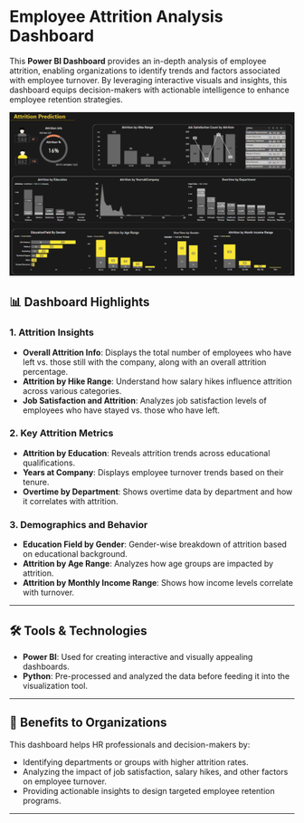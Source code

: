 # Employee Attrition Analysis Dashboard

This **Power BI Dashboard** provides an in-depth analysis of employee attrition, enabling organizations to identify trends and factors associated with employee turnover. By leveraging interactive visuals and insights, this dashboard equips decision-makers with actionable intelligence to enhance employee retention strategies.

![Attrition Dashboard Screenshot](https://github.com/Ramjiee/Ramjie_Repo/blob/c14779c8cfeca9514eceb20b7e4ebafabca9bf54/Attrition%202.png)

## 📊 Dashboard Highlights

### **1. Attrition Insights**
- **Overall Attrition Info**: Displays the total number of employees who have left vs. those still with the company, along with an overall attrition percentage.
- **Attrition by Hike Range**: Understand how salary hikes influence attrition across various categories.
- **Job Satisfaction and Attrition**: Analyzes job satisfaction levels of employees who have stayed vs. those who have left.

### **2. Key Attrition Metrics**
- **Attrition by Education**: Reveals attrition trends across educational qualifications.
- **Years at Company**: Displays employee turnover trends based on their tenure.
- **Overtime by Department**: Shows overtime data by department and how it correlates with attrition.

### **3. Demographics and Behavior**
- **Education Field by Gender**: Gender-wise breakdown of attrition based on educational background.
- **Attrition by Age Range**: Analyzes how age groups are impacted by attrition.
- **Attrition by Monthly Income Range**: Shows how income levels correlate with turnover.

---

## 🛠️ Tools & Technologies

- **Power BI**: Used for creating interactive and visually appealing dashboards.
- **Python**: Pre-processed and analyzed the data before feeding it into the visualization tool.

---

## 🎯 Benefits to Organizations

This dashboard helps HR professionals and decision-makers by:
- Identifying departments or groups with higher attrition rates.
- Analyzing the impact of job satisfaction, salary hikes, and other factors on employee turnover.
- Providing actionable insights to design targeted employee retention programs.

---

